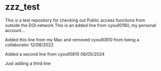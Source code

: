 # zzz_test
This is a test repository for checking out Public access functions from outside the DOI network
This is an added line from cyoull0180, my personal account...

Added this line from my Mac and removed cyoull0810 from being a collaborator 12/08/2022

Added a second line from cyoull0810 08/05/2024

Just adding a third line
